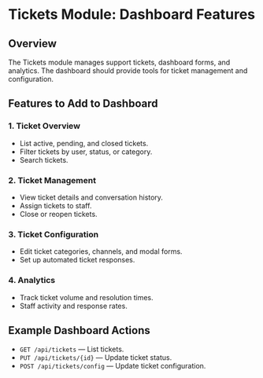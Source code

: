 # Tickets Module: Dashboard Features

## Overview

The Tickets module manages support tickets, dashboard forms, and analytics. The dashboard should provide tools for ticket management and configuration.

## Features to Add to Dashboard

### 1. Ticket Overview
- List active, pending, and closed tickets.
- Filter tickets by user, status, or category.
- Search tickets.

### 2. Ticket Management
- View ticket details and conversation history.
- Assign tickets to staff.
- Close or reopen tickets.

### 3. Ticket Configuration
- Edit ticket categories, channels, and modal forms.
- Set up automated ticket responses.

### 4. Analytics
- Track ticket volume and resolution times.
- Staff activity and response rates.

## Example Dashboard Actions

- `GET /api/tickets` — List tickets.
- `PUT /api/tickets/{id}` — Update ticket status.
- `POST /api/tickets/config` — Update ticket configuration.
